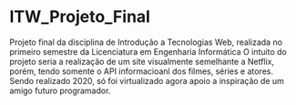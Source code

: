 # ITW_Projeto_Final
Projeto final da disciplina de Introdução a Tecnologias Web, realizada no primeiro semestre da Licenciatura em Engenharia Informática
O intuito do projeto seria a realização de um site visualmente semelhante a Netflix, porém, tendo somente o API informacioanl dos filmes, séries e atores.
Sendo realizado 2020, só foi virtualizado agora apoio a inspiração de um amigo futuro programador.
